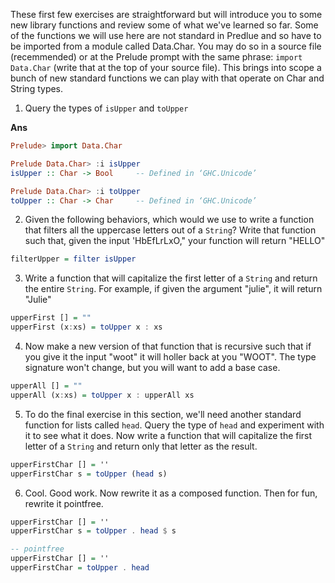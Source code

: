 These first few exercises are straightforward but will introduce you to some new library functions and review some of what we've learned so far. Some of the functions we will use here are not standard in Predlue and so have to be imported from a module called Data.Char. You may do so in a source file (recemmended) or at the Prelude prompt with the same phrase: `import Data.Char` (write that at the top of your source file). This brings into scope a bunch of new standard functions we can play with that operate on Char and String types.

1. Query the types of `isUpper` and `toUpper`

**Ans**

```haskell
Prelude> import Data.Char
```

```haskell
Prelude Data.Char> :i isUpper
isUpper :: Char -> Bool 	-- Defined in ‘GHC.Unicode’

Prelude Data.Char> :i toUpper
toUpper :: Char -> Char 	-- Defined in ‘GHC.Unicode’
```

2. Given the following behaviors, which would we use to write a function that filters all the uppercase letters out of a `String`? Write that function such that, given the input 'HbEfLrLxO," your function will return "HELLO"

```haskell 
filterUpper = filter isUpper
```

3. Write a function that will capitalize the first letter of a `String` and return the entire `String`. For example, if given the argument "julie", it will return "Julie"

```haskell
upperFirst [] = ""
upperFirst (x:xs) = toUpper x : xs
```

4. Now make a new version of that function that is recursive such that if you give it the input "woot" it will holler back at you "WOOT". The type signature won't change, but you will want to add a base case.

```haskell
upperAll [] = ""
upperAll (x:xs) = toUpper x : upperAll xs
```

5. To do the final exercise in this section, we'll need another standard function for lists called `head`. Query the type of `head` and experiment with it to see what it does. Now write a function that will capitalize the first letter of a `String` and return only that letter as the result.

```haskell
upperFirstChar [] = ''
upperFirstChar s = toUpper (head s)
```

6. Cool. Good work. Now rewrite it as a composed function. Then for fun, rewrite it pointfree.

```haskell
upperFirstChar [] = ''
upperFirstChar s = toUpper . head $ s

-- pointfree
upperFirstChar [] = ''
upperFirstChar = toUpper . head
```